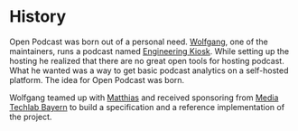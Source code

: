 # History

Open Podcast was born out of a personal need. [Wolfgang], one of the maintainers,
runs a podcast named [Engineering Kiosk](https://engineeringkiosk.dev/). While
setting up the hosting he realized that there are no great open tools for
hosting podcast. What he wanted was a way to get basic podcast analytics on a
self-hosted platform. The idea for Open Podcast was born.

Wolfgang teamed up with [Matthias] and received sponsoring from [Media Techlab
Bayern][mtl] to build a specification and a reference implementation of the
project.

[mtl]: https://www.media-lab.de
[wolfgang]: https://wolfgang.gassler.org/
[matthias]: https://endler.dev/
